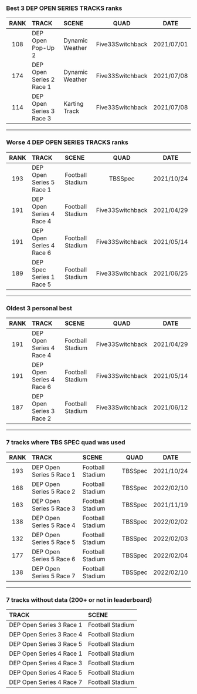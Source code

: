 ### Best 3 DEP OPEN SERIES TRACKS ranks
|RANK|TRACK|SCENE|QUAD|DATE|
|:---:|:---|:---|:---:|:---:|
|108|DEP Open Pop-Up 2|Dynamic Weather|Five33Switchback|2021/07/01|
|174|DEP Open Series 2 Race 1|Dynamic Weather|Five33Switchback|2021/07/08|
|114|DEP Open Series 3 Race 3|Karting Track|Five33Switchback|2021/07/08|
---
### Worse 4 DEP OPEN SERIES TRACKS ranks
|RANK|TRACK|SCENE|QUAD|DATE|
|:---:|:---|:---|:---:|:---:|
|193|DEP Open Series 5 Race 1|Football Stadium|TBSSpec|2021/10/24|
|191|DEP Open Series 4 Race 4|Football Stadium|Five33Switchback|2021/04/29|
|191|DEP Open Series 4 Race 6|Football Stadium|Five33Switchback|2021/05/14|
|189|DEP Spec Series 1 Race 5|Football Stadium|Five33Switchback|2021/06/25|
---
### Oldest 3 personal best
|RANK|TRACK|SCENE|QUAD|DATE|
|:---:|:---|:---|:---:|:---:|
|191|DEP Open Series 4 Race 4|Football Stadium|Five33Switchback|2021/04/29|
|191|DEP Open Series 4 Race 6|Football Stadium|Five33Switchback|2021/05/14|
|187|DEP Open Series 3 Race 2|Football Stadium|Five33Switchback|2021/06/12|
---
### 7 tracks where TBS SPEC quad was used
|RANK|TRACK|SCENE|QUAD|DATE|
|:---:|:---|:---|:---:|:---:|
|193|DEP Open Series 5 Race 1|Football Stadium|TBSSpec|2021/10/24|
|168|DEP Open Series 5 Race 2|Football Stadium|TBSSpec|2022/02/10|
|163|DEP Open Series 5 Race 3|Football Stadium|TBSSpec|2021/11/19|
|138|DEP Open Series 5 Race 4|Football Stadium|TBSSpec|2022/02/02|
|132|DEP Open Series 5 Race 5|Football Stadium|TBSSpec|2022/02/03|
|177|DEP Open Series 5 Race 6|Football Stadium|TBSSpec|2022/02/04|
|138|DEP Open Series 5 Race 7|Football Stadium|TBSSpec|2022/02/10|
---
### 7 tracks without data (200+ or not in leaderboard)
|TRACK|SCENE|
|:---|:---|
|DEP Open Series 3 Race 1|Football Stadium|
|DEP Open Series 3 Race 4|Football Stadium|
|DEP Open Series 3 Race 5|Football Stadium|
|DEP Open Series 4 Race 1|Football Stadium|
|DEP Open Series 4 Race 3|Football Stadium|
|DEP Open Series 4 Race 5|Football Stadium|
|DEP Open Series 4 Race 7|Football Stadium|
